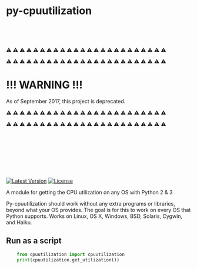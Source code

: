py-cpuutilization
=================

 &nbsp;
 
 &nbsp;


:warning: :warning: :warning: :warning: :warning: :warning: :warning: :warning:
:warning: :warning: :warning: :warning: :warning: :warning: :warning: :warning:
:warning: :warning: :warning: :warning: :warning: :warning: :warning: :warning:

:warning: :warning: :warning: :warning: :warning: :warning: :warning: :warning:
:warning: :warning: :warning: :warning: :warning: :warning: :warning: :warning:
:warning: :warning: :warning: :warning: :warning: :warning: :warning: :warning:

!!! WARNING !!!
=========

As of September 2017, this project is deprecated.


 
 :warning: :warning: :warning: :warning: :warning: :warning: :warning: :warning:
 :warning: :warning: :warning: :warning: :warning: :warning: :warning: :warning:
 :warning: :warning: :warning: :warning: :warning: :warning: :warning: :warning:

:warning: :warning: :warning: :warning: :warning: :warning: :warning: :warning:
:warning: :warning: :warning: :warning: :warning: :warning: :warning: :warning:
:warning: :warning: :warning: :warning: :warning: :warning: :warning: :warning:
 
 &nbsp;
 
 &nbsp;
 
 &nbsp;
 
 &nbsp;

[![Latest Version](https://img.shields.io/pypi/v/py-cpuutilization.svg)](https://pypi.python.org/pypi/py-cpuutilization/)
[![License](https://img.shields.io/pypi/l/py-cpuutilization.svg)](https://pypi.python.org/pypi/py-cpuutilization/)

A module for getting the CPU utilization on any OS with Python 2 & 3

Py-cpuutilization should work without any extra programs or libraries, beyond 
what your OS provides. The goal is for this to work on every OS that Python 
supports. Works on Linux, OS X, Windows, BSD, Solaris, Cygwin, and Haiku.

Run as a script
-----

~~~python
    from cpuutilization import cpuutilization
    print(cpuutilization.get_utilization())
~~~
